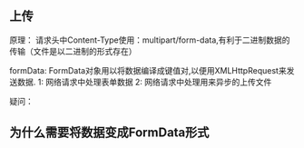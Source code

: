 ## 上传

原理：
请求头中Content-Type使用：multipart/form-data,有利于二进制数据的传输（文件是以二进制的形式存在）


formData: 
FormData对象用以将数据编译成键值对,以便用XMLHttpRequest来发送数据.
1: 网络请求中处理表单数据
2: 网络请求中处理用来异步的上传文件

疑问：
## 为什么需要将数据变成FormData形式

